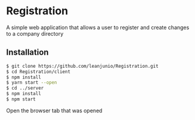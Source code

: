 # Registration
A simple web application that allows a user to register and create changes to a company directory

## Installation
```sh
$ git clone https://github.com/leanjunio/Registration.git
$ cd Registration/client
$ npm install
$ yarn start --open
$ cd ../server
$ npm install
$ npm start
```
Open the browser tab that was opened
